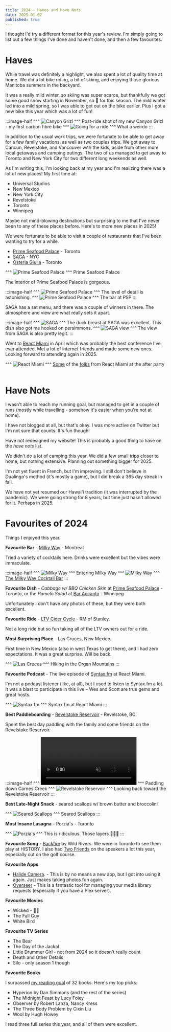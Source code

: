 ```yaml
---
title: 2024 - Haves and Have Nots
date: 2025-01-02
published: true
---
```


I thought I'd try a different format for this year's review. I'm simply going to list out a few things I've done and haven't done, and then a few favourites.

# Haves

While travel was definitely a highlight, we also spent a lot of quality time at home. We did a lot bike riding, a bit of skiing, and enjoying those glorious Manitoba summers in the backyard.

It was a really mild winter, so skiing was super scarce, but thankfully we got some good snow starting in November, so 🤞 for this season. The mild winter led into a mild spring, so I was able to get out on the bike earlier. Plus I got a new bike this year which was a lot of fun!

:::image-half
^^^
![Canyon Grizl](/img/2024-in-review/new-canyon.jpg)
^^^ Post-ride shot of my new Canyon Grizl - my first carbon fibre bike
^^^
![Going for a ride](/img/2024-in-review/bike-ride.jpg)
^^^ What a weirdo
:::

In addition to the usual work trips, we were fortunate to be able to get away for a few family vacations, as well as two couples trips. We got away to Cancun, Revelstoke, and Vancouver with the kids, aside from other more local getaways and camping outings. The two of us managed to get away to Toronto and New York City for two different long weekends as well.

As I'm writing this, I'm looking back at my year and I'm realizing there was a lot of new places! My first time at:

- Universal Studios
- New Mexico
- New York City
- Revelstoke
- Toronto
- Winnipeg

Maybe not mind-blowing destinations but surprising to me that I've never been to any of these places before. Here's to more new places in 2025!

We were fortunate to be able to visit a couple of restaurants that I've been wanting to try for a while.

- [Prime Seafood Palace](https://primeseafoodpalace.ca/) - Toronto
- [SAGA](https://www.saga-nyc.com/) - NYC
- [Osteria Giulia](https://osteriagiulia.ca/) - Toronto

^^^
![Prime Seafood Palace](/img/2024-in-review/psp.jpg)
^^^ Prime Seafood Palace

The interior of Prime Seafood Palace is gorgeous.

:::image-half
^^^
![Prime Seafood Palace](/img/2024-in-review/psp-2.jpg)
^^^ The level of detail is astonishing.
^^^
![Prime Seafood Palace](/img/2024-in-review/psp-3.jpg)
^^^ The bar at PSP
:::

SAGA has a set menu, and there was a couple of winners in there. The atmosphere and view are what really sets it apart.

:::image-half
^^^
![SAGA](/img/2024-in-review/saga.jpg)
^^^ The duck breast at SAGA was excellent. This dish also got me hooked on persimmons.
^^^
![SAGA view](/img/2024-in-review/saga-view.jpg)
^^^ The view from SAGA is also pretty legit.
:::

Went to [React Miami](https://www.reactmiami.com/) in April which was probably the best conference I've ever attended. Met a lot of internet friends and made some new ones. Looking forward to attending again in 2025.

^^^
![React Miami](/img/2024-in-review/react-miami.jpg)
^^^ [Some](https://x.com/ken_wheeler) of the [folks](https://x.com/camtheperson?lang=en) from React Miami at the after party
&nbsp;

# Have Nots

I wasn't able to reach my running goal, but managed to get in a couple of runs (mostly while travelling - somehow it's easier when you're not at home).

I have not blogged at all, but that's okay. I was more active on Twitter but I'm not sure that counts. It's fun though!

Have not redesigned my website! This is probably a good thing to have on the _have nots_ list.

We didn't do a lot of camping this year. We did a few small trips closer to home, but nothing extensive. Planning out something bigger for 2025.

I'm not yet fluent in French, but I'm improving. I still don't believe in Duolingo's method (it's mostly a game), but I did break a 365 day streak in fall.

We have not yet resumed our Hawai'i tradition (it was interrupted by the pandemic). We were going strong for 8 years, but time just hasn't allowed for it. Perhaps in 2025.

# Favourites of 2024

Things I enjoyed this year.

**Favourite Bar** - [Milky Way](https://www.milkywaycocktails.com/) - Montreal

Tried a variety of cocktails here. Drinks were excellent but the vibes were immaculate.

:::image-half
^^^
![Milky Way](/img/2024-in-review/entering-milky-way.jpg)
^^^ Entering Milky Way
^^^
![Milky Way](/img/2024-in-review/milky-way.jpg)
^^^ [The Milky Way Cocktail Bar](https://www.milkywaycocktails.com/)
:::

**Favourite Dish** - _Cabbage w/ BBQ Chicken Skin_ at [Prime Seafood Palace](https://primeseafoodpalace.ca/) - Toronto, or the _Pomelo Salad_ at [Bar Accanto](https://www.baraccanto.com/) - Winnipeg

Unfortunately I don't have any photos of these, but they were both excellent.

**Favourite Ride** - [LTV Cider Cycle](https://www.strava.com/activities/12343906285) - RM of Stanley.

Not a long ride but so fun taking all of the LTV owners out for a ride.

**Most Surprising Place** - Las Cruces, New Mexico.

First time in New Mexico (also in west Texas to get there), and I had zero expectations. It was a great surprise. Will be back.

^^^
![Las Cruces](/img/2024-in-review/las-cruces.jpg)
^^^ Hiking in the Organ Mountains
:::

**Favourite Podcast** - The live episode of [Syntax.fm](https://syntax.fm/) at React Miami.

I'm not a podcast listener (like, at all), but I used to listen to Syntax.fm a lot. It was a blast to participate in this live – Wes and Scott are true gems and great hosts.

^^^
![Syntax.fm](/img/2024-in-review/syntax-fm.jpg)
^^^ Syntax.fm at React Miami
:::

**Best Paddleboarding** - [Revelstoke Reservoir](https://www.strava.com/activities/11817838597) - Revelstoke, BC.

Spent the best day paddling with the family and some friends on the Revelstoke Reservoir.

:::image-half
^^^
<video src="/img/2024-in-review/revelstoke.mp4" autoplay loop muted playsinline></video>
^^^ Paddling down Carnes Creek
^^^
![Revelstoke Reservoir](/img/2024-in-review/revelstoke-reservoir.jpg)
^^^ Looking back toward the Revelstoke Reservoir
:::

**Best Late-Night Snack** - seared scallops w/ brown butter and broccolini

^^^
![Seared Scallops](/img/2024-in-review/snack.jpg)
^^^ Seared Scallops
:::

**Most Insane Lasagna** - Porzia's - Toronto

^^^
![Porzia's](/img/2024-in-review/porzias.jpg)
^^^ This is ridiculous. Those layers 👨‍🍳😘
:::

**Favourite Song** - [Backfire](https://open.spotify.com/track/2IPshLLh6a1bzS9hDHqJ36?si=8093e701a62c46fb) by Wild Rivers. We were in Toronto to see them play at HISTORY. I also had [Two Friends](https://soundcloud.com/bigbootiemix) on the speakers a lot this year, especially out on the golf course.

**Favourite Apps**

- [Halide Camera](https://halide.cam/). - This is by no means a new app, but I got into using it again. Just makes taking photos fun again.
- [Overseer](https://overseer.dev/) - This is a fantastic tool for managing your media library requests (especially if you have a Plex server).

**Favourite Movies**

- Wicked - 🤷‍♂️
- The Fall Guy
- White Bird

**Favourite TV Series**

- The Bear
- The Day of the Jackal
- Little Drummer Girl - not from 2024 so it doesn't really count
- Death and Other Details
- Silo - only season 1 though

**Favourite Books**

I surpassed [my reading goal](https://www.goodreads.com/user/year_in_books/2024/3921541) of 32 books. Here's my top picks:

- Hyperion by Dan Simmons (and the rest of the series)
- The Midnight Feast by Lucy Foley
- Observer by Robert Lanza, Nancy Kress
- The Three Body Problem by Cixin Liu
- Wool by Hugh Howey

I read three full series this year, and all of them were excellent.
